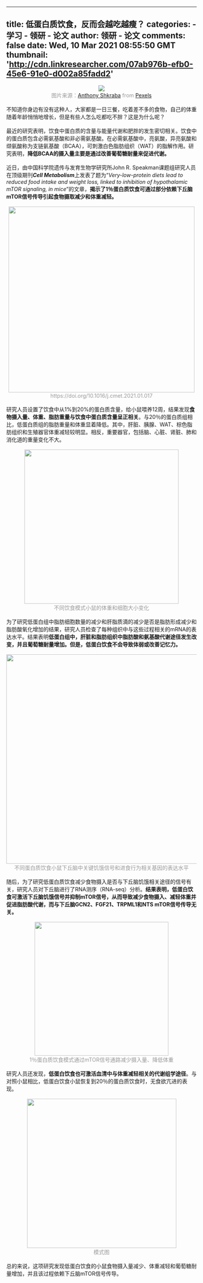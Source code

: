 
---
title: 低蛋白质饮食，反而会越吃越瘦？
categories: 
    - 学习
    - 领研 - 论文
author: 领研 - 论文
comments: false
date: Wed, 10 Mar 2021 08:55:50 GMT
thumbnail: 'http://cdn.linkresearcher.com/07ab976b-efb0-45e6-91e0-d002a85fadd2'
---

<div>   
<section style="text-align:center;"><img src="http://cdn.linkresearcher.com/07ab976b-efb0-45e6-91e0-d002a85fadd2" referrerpolicy="no-referrer"><br></section><section style="text-align:center;"><font style="font-size:14px; color:rgb(153, 153, 153);">图片来源：<a href="https://www.pexels.com/@shkrabaanthony?utm_content=attributionCopyText&utm_medium=referral&utm_source=pexels">Anthony Shkraba</a> from <a href="https://www.pexels.com/photo/spiced-soft-boiled-egg-on-marble-tabletop-4397266/?utm_content=attributionCopyText&utm_medium=referral&utm_source=pexels">Pexels</a><br></font></section><section style="text-align:center;"><br></section><section>不知道你身边有没有这种人，大家都是一日三餐，吃着差不多的食物，自己的体重随着年龄悄悄地增长，但是有些人怎么吃都吃不胖？这是为什么呢？<br></section><section><br></section><section>最近的研究表明，饮食中蛋白质的含量与能量代谢和肥胖的发生密切相关。饮食中的蛋白质包含必需氨基酸和非必需氨基酸。在必需氨基酸中，亮氨酸，异亮氨酸和缬氨酸称为支链氨基酸（BCAA），可刺激白色脂肪组织（WAT）的脂解作用。研究表明，<strong>降低BCAA的摄入量主要是通过改善葡萄糖耐量来促进代谢。</strong></section><section><br></section><section>近日，由中国科学院遗传与发育生物学研究所John R. Speakman课题组研究人员在顶级期刊<em><strong>Cell Metabolism</strong></em>上发表了题为“<em>Very-low-protein diets lead to reduced food intake and weight loss, linked to inhibition of hypothalamic mTOR signaling, in mice</em>”的文章，<strong>揭示了1％蛋白质饮食可通过部分依赖下丘脑mTOR信号传导引起食物摄取减少和体重减轻。</strong></section><section><br></section><section style="text-align:center;"><img src="https://cdn.linkresearcher.com/5oqztygl-gjkl-vx36-iyjo-p2o6fil8" width="492px" referrerpolicy="no-referrer"></section><section style="text-align:center;"><font style="font-size:14px; color:rgb(153, 153, 153);">https://doi.org/10.1016/j.cmet.2021.01.017</font></section><section style="text-align:center;"><br></section><section>研究人员设置了饮食中从1%到20%的蛋白质含量，给小鼠喂养12周，结果发现<strong>食物摄入量、体重、脂肪重量与饮食中蛋白质含量呈正相关</strong>。与20％的蛋白质组相比，低蛋白质组的脂肪重量和体重显着降低。其中，肝脏、胰腺、WAT、棕色脂肪组织和生殖器官体重减轻较明显。相反，重要器官，包括脑、心脏、肾脏、肺和消化道的重量变化不大。</section><section><br></section><section style="text-align:center;"><img src="https://cdn.linkresearcher.com/jrt3fobv-u4cw-fi8q-7uok-sx6wceyd" width="408px" referrerpolicy="no-referrer"></section><section style="text-align:center;"><font style="font-size:14px; color:rgb(153, 153, 153);">不同饮食模式小鼠的体重和细胞大小变化</font></section><section style="text-align:center;"><br></section><section>为了研究低蛋白组中脂肪细胞数量的减少和肝脂质滴的减少是否是脂肪形成减少和脂肪酸氧化增加的结果，研究人员检查了每种组织中与这些过程相关的mRNA的表达水平。结果表明<strong>低蛋白组中，肝脏和脂肪组织中脂肪酸和氨基酸代谢途径发生改变，并且葡萄糖耐量增加。但是，低蛋白饮食不会导致体弱或改善记忆力。</strong></section><section><br></section><section style="text-align:center;"><img src="https://cdn.linkresearcher.com/m3xuycsf-imau-olej-4zmg-7s2x9vk5" width="554px" referrerpolicy="no-referrer"></section><section style="text-align:center;"><font style="font-size:14px; color:rgb(153, 153, 153);">不同蛋白质饮食小鼠下丘脑中关键饥饿信号和进食行为相关基因的表达水平</font></section><section style="text-align:center;"><br></section><section>随后，为了研究低蛋白质饮食减少食物摄入是否与下丘脑饥饿相关途径的信号有关，研究人员对下丘脑进行了RNA测序（RNA-seq）分析。<strong>结果表明，低蛋白饮食可激活下丘脑饥饿信号并抑制mTOR信号，从而导致减少食物摄入、减轻体重并促进脂肪酸代谢，而与下丘脑GCN2、FGF21、TRPML1和NTS mTOR信号传导无关。</strong></section><section><br></section><section style="text-align:center;"><img src="https://cdn.linkresearcher.com/v3cs8zu7-1p7d-q6k5-ikrs-l1f5y2wd" width="354px" referrerpolicy="no-referrer"></section><section style="text-align:center;"><font style="font-size:14px; color:rgb(153, 153, 153);">1％蛋白质饮食模式通过mTOR信号通路减少摄入量、降低体重</font></section><section style="text-align:center;"><br></section><section>研究人员还发现，<strong>低蛋白饮食也可激活血清中与体重减轻相关的代谢组学途径</strong>。与对照小鼠相比，低蛋白饮食小鼠恢复到20％的蛋白质饮食时，无食欲亢进的表现。</section><section><br></section><section style="text-align:center;"><img src="https://cdn.linkresearcher.com/rvn49uxw-nay2-zye8-o67s-rfuhbe01" width="395px" referrerpolicy="no-referrer"></section><section style="text-align:center;"><font style="font-size:14px; color:rgb(153, 153, 153);">模式图</font></section><section style="text-align:center;"><br></section><section>总的来说，这项研究发现低蛋白饮食的小鼠食物摄入量减少、体重减轻和葡萄糖耐量增加，并且该过程依赖下丘脑mTOR信号传导。</section>  
</div>
            